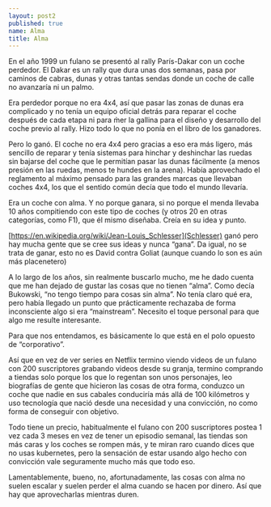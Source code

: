 ```yaml
---
layout: post2
published: true
name: Alma
title: Alma
---
```


En el año 1999 un fulano se presentó al rally París-Dakar con un coche perdedor. El Dakar es un rally que dura unas dos semanas, pasa por caminos de cabras, dunas y otras tantas sendas donde un coche de calle no avanzaría ni un palmo.

Era perdedor porque no era 4x4, así que pasar las zonas de dunas era complicado y no tenía un equipo oficial detrás para reparar el coche después de cada etapa ni para m̀er la gallina para el diseño y desarrollo del coche previo al rally. Hizo todo lo que no ponía en el libro de los ganadores.

Pero lo ganó. El coche no era 4x4 pero gracias a eso era más ligero, más sencillo de reparar y tenía sistemas para hinchar y deshinchar las ruedas sin bajarse del coche que le permitían pasar las dunas fácilmente (a menos presión en las ruedas, menos te hundes en la arena). Había aprovechado el reglamento al máximo pensado para las grandes marcas que llevaban coches 4x4, los que el sentido común decía que todo el mundo llevaría.

Era un coche con alma. Y no porque ganara, si no porque el menda llevaba 10 años compitiendo con este tipo de coches (y otros 20 en otras categorías, como F1), que él mismo diseñaba. Creía en su idea y punto.

[https://en.wikipedia.org/wiki/Jean-Louis_Schlesser](Schlesser) ganó pero hay mucha gente que se cree sus ideas y nunca “gana”. Da igual, no se trata de ganar, esto no es David contra Goliat (aunque cuando lo son es aún más placenetero)


A lo largo de los años, sin realmente buscarlo mucho, me he dado cuenta que me han dejado de gustar las cosas que no tienen “alma”. Como decía Bukowski, “no tengo tiempo para cosas sin alma”. No tenía claro qué era, pero había llegado un punto que prácticamente rechazaba de forma inconsciente algo si era “mainstream”. Necesito el toque personal para que algo me resulte interesante.

Para que nos entendamos, es básicamente lo que está en el polo opuesto de “corporativo”.


Así que en vez de ver series en Netflix termino viendo videos de un fulano con 200 suscriptores grabando videos desde su granja, termino comprando a tiendas solo porque los que lo regentan son unos personajes, leo biografías de gente que hicieron las cosas de otra forma, conduzco un coche que nadie en sus cabales conduciría más allá de 100 kilómetros y uso tecnología que nació desde una necesidad y una convicción, no como forma de conseguir con objetivo.


Todo tiene un precio, habitualmente el fulano con 200 suscriptores postea 1 vez cada 3 meses en vez de tener un episodio semanal, las tiendas son más caras y los coches se rompen más, y te miran raro cuando dices que no usas kubernetes, pero la sensación de estar usando algo hecho con convicción vale seguramente mucho más que todo eso. 


Lamentablemente, bueno, no, afortunadamente, las cosas con alma no suelen escalar y suelen perder el alma cuando se hacen por dinero. Así que hay que aprovecharlas mientras duren.
